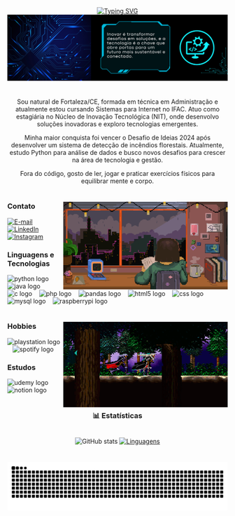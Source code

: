 <div align="center">
  <a href="https://git.io/typing-svg"><img src="https://readme-typing-svg.demolab.com?font=Fira+Code&size=23&pause=1000&width=435&lines=%E2%98%86+Ol%C3%A1%2C+eu+me+chamo+Nat%C3%A1lia!+%E2%98%86" alt="Typing SVG" /></a>
</div>

<img align="center" alt="" src="https://github.com/NataliaBackend/NataliaBackend/blob/ddd1b9400adf6ddca6705baf524a75a315f5fe03/capa.png">

#

<p align="center"> Sou natural de Fortaleza/CE, formada em técnica em Administração e atualmente estou cursando Sistemas para Internet no IFAC. Atuo como estagiária no Núcleo de Inovação Tecnológica (NIT), onde desenvolvo soluções inovadoras e exploro tecnologias emergentes.
  
<p align="center"> Minha maior conquista foi vencer o Desafio de Ideias 2024 após desenvolver um sistema de detecção de incêndios florestais. Atualmente, estudo Python para análise de dados e busco novos desafios para crescer na área de tecnologia e gestão.
  
<p align="center"> Fora do código, gosto de ler, jogar e praticar exercícios físicos para equilibrar mente e corpo.

#

<img align="right" alt="" height="200px" src="https://github.com/NataliaBackend/NataliaBackend/blob/ebc1e32bd94155c5499deec41f1a0ca17afb8dfc/nat1.gif">

<h3 align="left">Contato</h3>

  [![E-mail](https://img.shields.io/badge/-Email-000?style=for-the-badge&logo=microsoft-outlook&logoColor=FF00F6&color:FFF)](mailto:natalia.brito280992@gmail.com)
  [![LinkedIn](https://img.shields.io/badge/-LinkedIn-000?style=for-the-badge&logo=linkedin&logoColor=FF00F6&color:FFF)](https://www.linkedin.com/in/nbsilvaa/)
  [![Instagram](https://img.shields.io/badge/-Instagram-000?style=for-the-badge&logo=instagram&logoColor=FF00F6&color:FFF)](https://www.instagram.com/dualsense_nat/)


<h3 align="left">Linguagens e Tecnologias</h3>

<div align="left">
  <img src="https://cdn.jsdelivr.net/gh/devicons/devicon@latest/icons/python/python-original.svg" height="25" alt="python logo"  />
  <img width="8" />
  <img src="https://cdn.jsdelivr.net/gh/devicons/devicon@latest/icons/java/java-original.svg" height="25" alt="java logo"  />
  <img width="8" />
  <img src="https://cdn.jsdelivr.net/gh/devicons/devicon@latest/icons/c/c-original.svg" height="25" alt="c logo"  />
  <img width="8" />
  <img src="https://cdn.jsdelivr.net/gh/devicons/devicon@latest/icons/php/php-original.svg" height="25" alt="php logo"  />
  <img width="8" />
  <img src="https://cdn.jsdelivr.net/gh/devicons/devicon@latest/icons/pandas/pandas-original.svg" height="25" alt="pandas logo"  />
  <img width="8" />
  <img src="https://cdn.jsdelivr.net/gh/devicons/devicon@latest/icons/html5/html5-original.svg" height="25" alt="html5 logo"  />
  <img width="8" />
  <img src="https://cdn.jsdelivr.net/gh/devicons/devicon@latest/icons/css3/css3-original.svg" height="25" alt="css logo"  />
  <img width="8" />
  <img src="https://cdn.jsdelivr.net/gh/devicons/devicon/icons/mysql/mysql-original.svg" height="25" alt="mysql logo"  />
  <img width="8" />
  <img src="https://cdn.jsdelivr.net/gh/devicons/devicon@latest/icons/raspberrypi/raspberrypi-original.svg" height="25" alt="raspberrypi logo"  />
</div>

#

<img align="right" alt="" height="195px" src="https://github.com/NataliaBackend/NataliaBackend/blob/895c97e80c63f7fef1f1f4301f07ed71729f6908/castlevania.gif">

<h3 align="left">Hobbies</h3>

<div align="left">
  <img src="https://img.shields.io/badge/PlayStation-003791?style=for-the-badge&logo=playstation-&logoColor=white" height="25" alt="playstation logo"  />
  <img width="8" />
  <img src="https://img.shields.io/badge/Spotify-1ED760?&style=for-the-badge&logo=spotify&logoColor=white" height="25" alt="spotify logo"  />
</div>

<h3 align="left">Estudos</h3>

<div align="left">
  <img src="https://img.shields.io/badge/Udemy-EC5252?style=for-the-badge&logo=Udemy&logoColor=white" height="25" alt="udemy logo"  />
  <img width="8" />
  <img src="https://img.shields.io/badge/Notion-000000?style=for-the-badge&logo=notion&logoColor=white" height="25" alt="notion logo"  />
</div>

#

<div style="text-align: center;" align="center">
  <h3>📊 Estatísticas</h3>
  <br>
  <img src="https://github-readme-stats-git-masterrstaa-rickstaa.vercel.app/api?username=NataliaBackend&hide_title=true&show_icons=true&include_all_commits=true&line_height=25&rank_icon=github&bg_color=000&title_color=FF00F6&text_color=FFF&border_radius=3&border_color=36123c&icon_color=FF00F6&theme=jolly" alt="GitHub stats">

  <a href="https://github.com/NataliaBackend/github-readme-stats">
    <img src="https://github-readme-stats-git-masterrstaa-rickstaa.vercel.app/api/top-langs/?username=NataliaBackend&line_height=10&card_width=290&layout=compact&hide_title=false&include_all_commits=true&count_private=false&langs_count=9&show_icons=true&title_color=FF00F6&bg_color=000&text_color=8B8B8B&border_radius=3&border_color=561760" alt="Linguagens">
  </a>
</div>

#

<picture align="center">
  <source media="(prefers-color-scheme: dark)" srcset="https://raw.githubusercontent.com/NataliaBackend/NataliaBackend/output/github-contribution-grid-snake-dark.svg">
  <source media="(prefers-color-scheme: light)" srcset="https://raw.githubusercontent.com/NataliaBackend/NataliaBackend/output/github-contribution-grid-snake-dark.svg">
  <img align="center" alt="github contribution grid snake animation" src="https://raw.githubusercontent.com/NataliaBackend/NataliaBackend/output/github-contribution-grid-snake.svg">
</picture>

#
